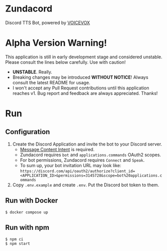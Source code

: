 # Zundacord

Discord TTS Bot, powered by [VOICEVOX](https://voicevox.hiroshiba.jp/)

# Alpha Version Warning!

This application is still in early development stage and considered unstable.
Please consult the lines below carefully. Use with caution!

- **UNSTABLE**. Really.
- Breaking changes may be introduced **WITHOUT NOTICE**! Always consult the
latest README for usage.
- I won't accept any Pull Request contributions until this application reaches
v1. Bug report and feedback are always appreciated. Thanks!

# Run

## Configuration

1. Create the Discord Application and invite the bot to your Discord server.
    - [Message Content Intent](https://support-dev.discord.com/hc/en-us/articles/4404772028055) is required.
    - Zundacord requires `bot` and `applications.commands` OAuth2 scopes.
    - For bot permissions, Zundacord requires `Connect` and `Speak`.
    - To sum up, your bot invitation URL may look like: `https://discord.com/api/oauth2/authorize?client_id=<APPLICATION_ID>&permissions=3145728&scope=bot%20applications.commands`
2. Copy `.env.example` and create `.env`. Put the Discord bot token to them.

## Run with Docker

```
$ docker compose up
```

## Run with npm

```
$ npm ci
$ npm start
```
